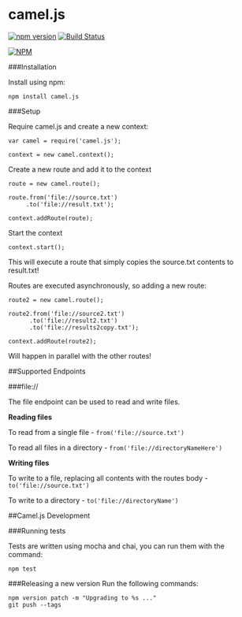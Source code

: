# camel.js
[![npm version](https://badge.fury.io/js/camel.js.svg)](http://badge.fury.io/js/camel.js)
[![Build Status](https://travis-ci.org/matthewcodes/camel.js.svg?branch=master)](https://travis-ci.org/matthewcodes/camel.js)

[![NPM](https://nodei.co/npm/camel.js.png?downloads=true&downloadRank=true&stars=true)](https://nodei.co/npm/camel.js/)

###Installation

Install using npm:

    npm install camel.js

###Setup

Require camel.js and create a new context:

    var camel = require('camel.js');

    context = new camel.context();

Create a new route and add it to the context

    route = new camel.route();

    route.from('file://source.txt')
         .to('file://result.txt');

    context.addRoute(route);

Start the context

    context.start();



This will execute a route that simply copies the source.txt contents to result.txt!

Routes are executed asynchronously, so adding a new route:

    route2 = new camel.route();

    route2.from('file://source2.txt')
          .to('file://result2.txt')
          .to('file://results2copy.txt');

    context.addRoute(route2);

Will happen in parallel with the other routes!

##Supported Endpoints

###file://

The file endpoint can be used to read and write files.

**Reading files**

To read from a single file - `from('file://source.txt')`

To read all files in a directory - `from('file://directoryNameHere')`

**Writing files**

To write to a file, replacing all contents with the routes body - `to('file://source.txt')`

To write to a directory - `to('file://directoryName')`

##Camel.js Development

###Running tests

Tests are written using mocha and chai, you can run them with the command:

    npm test

###Releasing a new version
Run the following commands:

    npm version patch -m "Upgrading to %s ..."
    git push --tags
